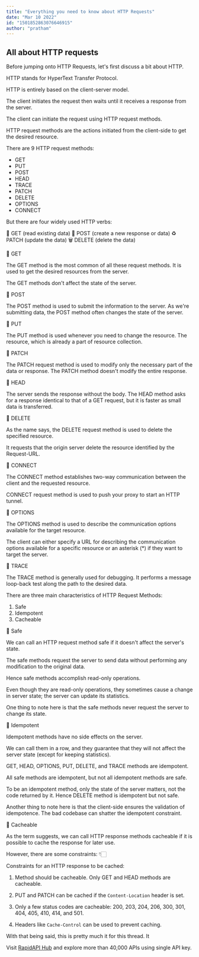 ```yaml
---
title: "Everything you need to know about HTTP Requests"
date: "Mar 10 2022"
id: "1501852863076646915"
author: "pratham"
---
```


## All about HTTP requests

<Tweet>

Before jumping onto HTTP Requests, let's first discuss a bit about HTTP.

HTTP stands for HyperText Transfer Protocol.

</Tweet>

<Tweet>

HTTP is entirely based on the client-server model.

The client initiates the request then waits until it receives a response from the server.

</Tweet>

<Tweet>

The client can initiate the request using HTTP request methods.

HTTP request methods are the actions initiated from the client-side to get the desired resource.

</Tweet>

<Tweet>

There are 9 HTTP request methods:

- GET
- PUT
- POST
- HEAD
- TRACE
- PATCH
- DELETE
- OPTIONS
- CONNECT

</Tweet>

<Tweet>

But there are four widely used HTTP verbs:

📄 GET (read existing data)
📲 POST (create a new response or data)
♻️ PATCH (update the data)
🗑️ DELETE (delete the data)

</Tweet>

<Tweet>

📌 GET

The GET method is the most common of all these request methods. It is used to get the desired resources from the server.

The GET methods don't affect the state of the server.

</Tweet>

<Tweet>

📌 POST

The POST method is used to submit the information to the server. As we're submitting data, the POST method often changes the state of the server.

</Tweet>

<Tweet>

📌 PUT

The PUT method is used whenever you need to change the resource. The resource, which is already a part of resource collection.

</Tweet>

<Tweet>

📌 PATCH

The PATCH request method is used to modify only the necessary part of the data or response. The PATCH method doesn't modify the entire response.

</Tweet>

<Tweet>

📌 HEAD

The server sends the response without the body. The HEAD method asks for a response identical to that of a GET request, but it is faster as small data is transferred.

</Tweet>

<Tweet>

📌 DELETE

As the name says, the DELETE request method is used to delete the specified resource.

It requests that the origin server delete the resource identified by the Request-URL.

</Tweet>

<Tweet>

📌 CONNECT

The CONNECT method establishes two-way communication between the client and the requested resource.

CONNECT request method is used to push your proxy to start an HTTP tunnel.

</Tweet>

<Tweet>

📌 OPTIONS

The OPTIONS method is used to describe the communication options available for the target resource.

The client can either specify a URL for describing the communication options available for a specific resource or an asterisk (*) if they want to target the server.

</Tweet>

<Tweet>

📌 TRACE

The TRACE method is generally used for debugging. It performs a message loop-back test along the path to the desired data.

</Tweet>

<Tweet>

There are three main characteristics of HTTP Request Methods:

1. Safe
2. Idempotent
3. Cacheable

</Tweet>

<Tweet>

📌 Safe

We can call an HTTP request method safe if it doesn't affect the server's state.

The safe methods request the server to send data without performing any modification to the original data.

Hence safe methods accomplish read-only operations.

</Tweet>

<Tweet>

Even though they are read-only operations, they sometimes cause a change in server state; the server can update its statistics.

One thing to note here is that the safe methods never request the server to change its state.

</Tweet>

<Tweet>

📌 Idempotent

Idempotent methods have no side effects on the server.

We can call them in a row, and they guarantee that they will not affect the server state (except for keeping statistics).

GET, HEAD, OPTIONS, PUT, DELETE, and TRACE methods are idempotent.

</Tweet>

<Tweet>

All safe methods are idempotent, but not all idempotent methods are safe.

To be an idempotent method, only the state of the server matters, not the code returned by it. Hence DELETE method is idempotent but not safe.

</Tweet>

<Tweet>

Another thing to note here is that the client-side ensures the validation of idempotence. The bad codebase can shatter the idempotent constraint.

</Tweet>

<Tweet>

📌 Cacheable

As the term suggests, we can call HTTP response methods cacheable if it is possible to cache the response for later use.

However, there are some constraints: 👇🏻

</Tweet>

<Tweet>

Constraints for an HTTP response to be cached:

1. Method should be cacheable. Only GET and HEAD methods are cacheable.

2. PUT and PATCH can be cached if the `Content-Location` header is set.

</Tweet>

<Tweet>

3. Only a few status codes are cacheable: 200, 203, 204, 206, 300, 301, 404, 405, 410, 414, and 501.

4. Headers like `Cache-Control` can be used to prevent caching.

</Tweet>

<Tweet>

With that being said, this is pretty much it for this thread. It

Visit [RapidAPI Hub](https://rapidapi.com/hub?utm_source=threads&utm_medium=DevRel&utm_campaign=DevRel) and explore more than 40,000 APIs using single API key.

</Tweet>
